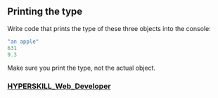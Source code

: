 ## Printing the type

Write code that prints the type of these three objects into the console:

```javascript
"an apple"
631
9.3
```

Make sure you print the type, not the actual object.

### [HYPERSKILL_Web_Developer](https://github.com/kakanew/HYPERSKILL_Web_Developer)


